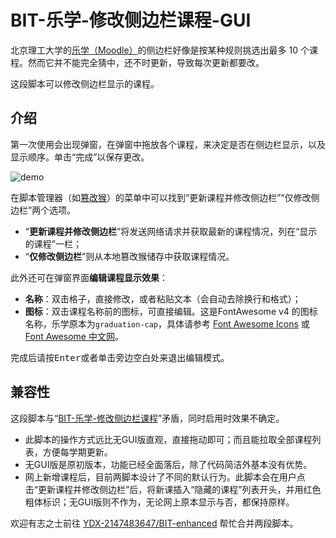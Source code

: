 # BIT-乐学-修改侧边栏课程-GUI

北京理工大学的[乐学（Moodle）](https://lexue.bit.edu.cn/)的侧边栏好像是按某种规则挑选出最多 10 个课程。然而它并不能完全猜中，还不时更新，导致每次更新都要改。

这段脚本可以修改侧边栏显示的课程。

## 介绍

第一次使用会出现弹窗，在弹窗中拖放各个课程，来决定是否在侧边栏显示，以及显示顺序。单击“完成”以保存更改。

![demo](https://github.com/user-attachments/assets/8a7b1710-a3eb-4353-906c-600e8cbef5b0)


在脚本管理器（如[篡改猴](https://www.tampermonkey.net/)）的菜单中可以找到“更新课程并修改侧边栏”“仅修改侧边栏”两个选项。

- “**更新课程并修改侧边栏**”将发送网络请求并获取最新的课程情况，列在“显示的课程”一栏；
- “**仅修改侧边栏**”则从本地篡改猴储存中获取课程情况。

此外还可在弹窗界面**编辑课程显示效果**：

- **名称**：双击格子，直接修改，或者粘贴文本（会自动去除换行和格式）；
- **图标**：双击课程名称前的图标，可直接编辑。这是FontAwesome v4 的图标名称，乐学原本为`graduation-cap`，具体请参考 [Font Awesome Icons](https://fontawesome.com/v4/icons/) 或 [Font Awesome 中文网](https://fontawesome.com.cn/v4/icons)。

完成后请按<kbd>Enter</kbd>或者单击旁边空白处来退出编辑模式。

## 兼容性

这段脚本与“[BIT-乐学-修改侧边栏课程](https://greasyfork.org/scripts/470832)”矛盾，同时启用时效果不确定。

- 此脚本的操作方式远比无GUI版直观，直接拖动即可；而且能拉取全部课程列表，方便每学期更新。
- 无GUI版是原初版本，功能已经全面落后，除了代码简洁外基本没有优势。
- 网上新增课程后，目前两脚本设计了不同的默认行为。此脚本会在用户点击“更新课程并修改侧边栏”后，将新课插入“隐藏的课程”列表开头，并用红色粗体标识；无GUI版则不作为，无论网上原本显示与否，都保持原样。

欢迎有志之士前往 [YDX-2147483647/BIT-enhanced](https://github.com/YDX-2147483647/BIT-enhanced) 帮忙合并两段脚本。
